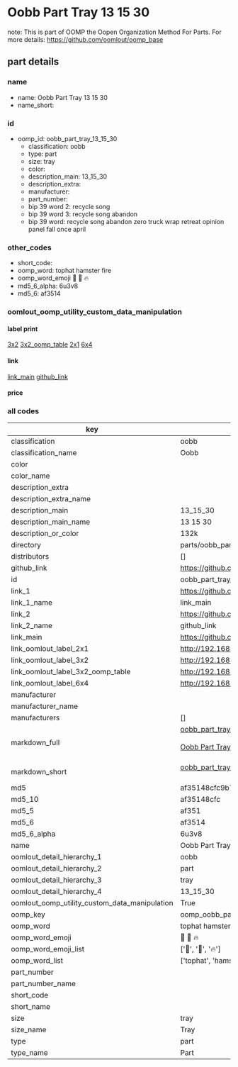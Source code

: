 # Oobb Part Tray 13 15 30  

note: This is part of OOMP the Oopen Organization Method For Parts. For more details: https://github.com/oomlout/oomp_base

##  part details





### name
* name: Oobb Part Tray 13 15 30
* name_short: 
### id
* oomp_id: oobb_part_tray_13_15_30
  * classification: oobb
  * type: part
  * size: tray
  * color: 
  * description_main: 13_15_30
  * description_extra: 
  * manufacturer: 
  * part_number: 
  * bip 39 word 2: recycle song
  * bip 39 word 3: recycle song abandon
  * bip 39 word: recycle song abandon zero truck wrap retreat opinion panel fall once april

### other_codes
* short_code: 
* oomp_word: tophat hamster fire
* oomp_word_emoji :tophat: :hamster: :fire:
* md5_6_alpha: 6u3v8
* md5_6: af3514






### oomlout_oomp_utility_custom_data_manipulation
#### label print
[3x2](http://192.168.1.245:1112/?label=oomp%206u3v8)
[3x2_oomp_table](http://192.168.1.107:1112/?label=oomp%206u3v8)
[2x1](http://192.168.1.242:1112/?label=oomp%206u3v8)
[6x4](http://192.168.1.55:1112/?label=oomp%206u3v8)    

#### link

[link_main](https://github.com/oomlout/oomlout_oomp_current_version_messy/tree/main/parts/oobb_part_tray_13_15_30) [github_link](https://github.com/oomlout/oomlout_oomp_part_src/tree/main/parts/oobb_part_tray_13_15_30)                             

#### price







### all codes 
| key | value |  
| --- | --- |  
| classification | oobb |  
| classification_name | Oobb |  
| color |  |  
| color_name |  |  
| description_extra |  |  
| description_extra_name |  |  
| description_main | 13_15_30 |  
| description_main_name | 13 15 30 |  
| description_or_color | 132k |  
| directory | parts/oobb_part_tray_13_15_30 |  
| distributors | [] |  
| github_link | https://github.com/oomlout/oomlout_oomp_part_src/tree/main/parts/oobb_part_tray_13_15_30 |  
| id | oobb_part_tray_13_15_30 |  
| link_1 | https://github.com/oomlout/oomlout_oomp_current_version_messy/tree/main/parts/oobb_part_tray_13_15_30 |  
| link_1_name | link_main |  
| link_2 | https://github.com/oomlout/oomlout_oomp_part_src/tree/main/parts/oobb_part_tray_13_15_30 |  
| link_2_name | github_link |  
| link_main | https://github.com/oomlout/oomlout_oomp_current_version_messy/tree/main/parts/oobb_part_tray_13_15_30 |  
| link_oomlout_label_2x1 | http://192.168.1.242:1112/?label=oomp%206u3v8 |  
| link_oomlout_label_3x2 | http://192.168.1.245:1112/?label=oomp%206u3v8 |  
| link_oomlout_label_3x2_oomp_table | http://192.168.1.107:1112/?label=oomp%206u3v8 |  
| link_oomlout_label_6x4 | http://192.168.1.55:1112/?label=oomp%206u3v8 |  
| manufacturer |  |  
| manufacturer_name |  |  
| manufacturers | [] |  
| markdown_full | [oobb_part_tray_13_15_30](https://github.com/oomlout/oomlout_oomp_current_version_messy/tree/main/parts/oobb_part_tray_13_15_30)<br>[](https://github.com/oomlout/oomlout_oomp_current_version_messy/tree/main/parts/oobb_part_tray_13_15_30)<br>[Oobb Part Tray 13 15 30](https://github.com/oomlout/oomlout_oomp_current_version_messy/tree/main/parts/oobb_part_tray_13_15_30)<br><br> |  
| markdown_short | [oobb_part_tray_13_15_30](https://github.com/oomlout/oomlout_oomp_current_version_messy/tree/main/parts/oobb_part_tray_13_15_30)<br><br> |  
| md5 | af35148cfc9b7703f8749ffa0033cd9f |  
| md5_10 | af35148cfc |  
| md5_5 | af351 |  
| md5_6 | af3514 |  
| md5_6_alpha | 6u3v8 |  
| name | Oobb Part Tray 13 15 30 |  
| oomlout_detail_hierarchy_1 | oobb |  
| oomlout_detail_hierarchy_2 | part |  
| oomlout_detail_hierarchy_3 | tray |  
| oomlout_detail_hierarchy_4 | 13_15_30 |  
| oomlout_oomp_utility_custom_data_manipulation | True |  
| oomp_key | oomp_oobb_part_tray_13_15_30 |  
| oomp_word | tophat hamster fire |  
| oomp_word_emoji | :tophat: :hamster: :fire: |  
| oomp_word_emoji_list | [':tophat:', ':hamster:', ':fire:'] |  
| oomp_word_list | ['tophat', 'hamster', 'fire'] |  
| part_number |  |  
| part_number_name |  |  
| short_code |  |  
| short_name |  |  
| size | tray |  
| size_name | Tray |  
| type | part |  
| type_name | Part |  
